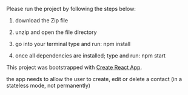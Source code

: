 Please run the project by following the steps below:

1. download the Zip file

2. unzip and open the file directory

2. go into your terminal type and run: npm install

3. once all dependencies are installed; type and run: npm start

This project was bootstrapped with [Create React App](https://github.com/facebook/create-react-app).

the app needs to allow the user to create, edit or delete a contact (in a stateless mode, not permanently)
